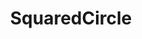 ---
title: SquaredCircle
crosslinks:
- SCJerk
- WrestleWithThePlot
- njpw
- luchaunderground
- WWE
- WrestleWithThePackage
- stardomjoshi
- RegalExplainsThings
- Ishii
- PuroresuRevolution
- EntranceThemes
- ErickRowan
- AskReddit
- MMA
- lewronggeneration
- truth
- gatekeeping
- NegativeWithGold
- iamverysmark
---